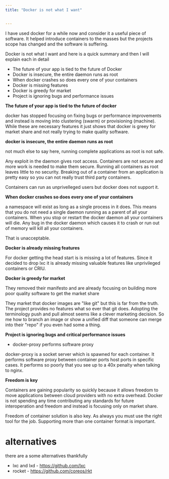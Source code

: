 ```yaml
---
title: "Docker is not what I want"


---
```


I have used docker for a while now and consider it a useful piece of software. It helped introduce
containers to the masses but the projects scope has changed and the software is suffering.

Docker is not what I want and here is a quick summary and then I will explain each in detail

- The future of your app is tied to the future of Docker
- Docker is insecure, the entire daemon runs as root
- When docker crashes so does every one of your containers
- Docker is missing features
- Docker is greedy for market
- Project is ignoring bugs and performance issues


**The future of your app is tied to the future of docker**

docker has stopped focusing on fixing bugs or performance improvements and instead is
moving into clustering (swarm) or provisioning (machine). While these are necessary features it just shows that docker
is greey for market share and not really trying to make quality software.

**docker is insecure, the entire daemon runs as root**

not much else to say here, running complete applications as root is not safe.

Any exploit in the daemon gives root access. Containers are not secure and more work is needed to make them secure. Running
all containers as root leaves little to no security. Breaking out of a container from an application is pretty easy so you
can not really trust third party containers.

Containers can run as unprivelleged users but docker does not support it.



**When docker crashes so does every one of your containers**

a namespace will exist as long as a single process in it does. This means that you do not need a single
daemon running as a parent of all your containers. When you stop or restart the docker daemon all your containers
will die. Any bug in the docker daemon which causes it to crash or run out of memory will kill all your containers.

That is unacceptable.


**Docker is already missing features**

For docker getting the head start is is missing a lot of features. Since it decided to drop lxc it is already missing
valuable features like unprivileged containers or CRIU.

**Docker is greedy for market**

They removed their manifesto and are already focusing on building more poor quality software to get the market share

They market that docker images are "like git" but this is far from the truth. The project provides no features what so
ever that git does. Adopting the terminology push and pull almost seems like a clever marketing decision. So me how
to branch an image or show a unified diff that someone can merge into their "repo" if you even had some a thing.


**Project is ignoring bugs and critical performance issues**

- docker-proxy performs software proxy

docker-proxy is a socket server which is spawned for each container. It performs software proxy between container ports
host ports in specific cases. It performs so poorly that you see up to a 40x penalty when talking to nginx.


**Freedom is key**

Containers are gaining popularity so quickly because it allows freedom to move applications between
cloud providers with no extra overhead. Docker is not spending any time contributing any standards for future
interoperation and freedom and instead is focusing only on market share.

Freedom of container solution is also key. As always you must use the right tool for the job. Supporting
more than one container format is important.


alternatives
========================
there are a some alternatives thankfully

- lxc and lxd - https://github.com/lxc
- rocket - https://github.com/coreos/rkt
